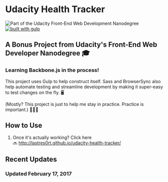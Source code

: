 # Udacity Health Tracker
![Part of the Udacity Front-End Web Development Nanodegree](https://img.shields.io/badge/Udacity-Front--End%20Web%20Developer%20Nanodegree-02b3e4.svg)
[![built with gulp](https://img.shields.io/badge/gulp-all_the_builds!-eb4a4b.svg?logo=data%3Aimage%2Fpng%3Bbase64%2CiVBORw0KGgoAAAANSUhEUgAAAAYAAAAOCAMAAAA7QZ0XAAAABlBMVEUAAAD%2F%2F%2F%2Bl2Z%2FdAAAAAXRSTlMAQObYZgAAABdJREFUeAFjAAFGRjSSEQzwUgwQkjAFAAtaAD0Ls2nMAAAAAElFTkSuQmCC)](http://gulpjs.com/)

## A Bonus Project from Udacity's Front-End Web Developer Nanodegree 🎓

### Learning Backbone.js in the process!

This project uses Gulp to help construct itself. Sass and BrowserSync also help automate testing and streamline development by making it super-easy to test changes on the fly. 🖥

(Mostly? This project is just to help me stay in practice. Practice is important.) 👩🏽‍🏫
## How to Use

1. Once it's actually working? Click here 🔜 http://lastres0rt.github.io/udacity-health-tracker/

## Recent Updates

### Updated February 17, 2017
